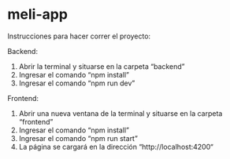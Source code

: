 # meli-app
Instrucciones para hacer correr el proyecto:

  Backend:
  1. Abrir la terminal y situarse en la carpeta “backend”
  2. Ingresar el comando “npm install”
  3. Ingresar el comando “npm run dev”

Frontend:
  1. Abrir una nueva ventana de la terminal y situarse en la carpeta “frontend”
  2. Ingresar el comando “npm install”	
  2. Ingresar el comando “npm run start”
  3. La página se cargará en la dirección “http://localhost:4200“

